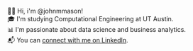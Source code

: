 👋🏼 Hi, i'm @johnmmason!  
🎓 I'm studying Computational Engineering at UT Austin.  
📊 I'm passionate about data science and business analytics.  
📬 You can [connect with me on LinkedIn](http://linkedin.com/in/johnmmason/).

<!---
johnmmason/johnmmason is a ✨ special ✨ repository because its `README.md` (this file) appears on your GitHub profile.
You can click the Preview link to take a look at your changes.
--->
